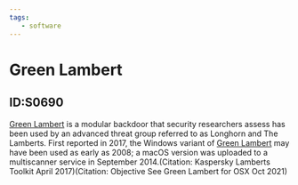```yaml
---
tags:
   - software
---
```

# Green Lambert
## ID:S0690
[Green Lambert](software/S0690) is a modular backdoor that security researchers assess has been used by an advanced threat group referred to as Longhorn and The Lamberts. First reported in 2017, the Windows variant of [Green Lambert](software/S0690) may have been used as early as 2008; a macOS version was uploaded to a multiscanner service in September 2014.(Citation: Kaspersky Lamberts Toolkit April 2017)(Citation: Objective See Green Lambert for OSX Oct 2021)  
